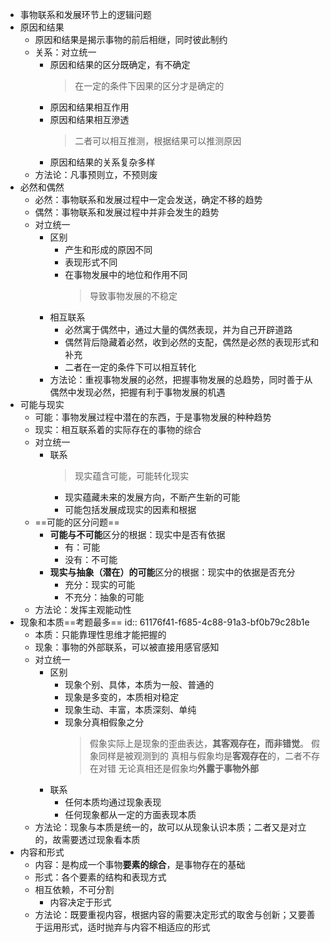 - 事物联系和发展环节上的逻辑问题
- 原因和结果
	- 原因和结果是揭示事物的前后相继，同时彼此制约
	- 关系：对立统一
		- 原因和结果的区分既确定，有不确定
		  > 在一定的条件下因果的区分才是确定的
		- 原因和结果相互作用
		- 原因和结果相互滲透
		  > 二者可以相互推测，根据结果可以推测原因
		- 原因和结果的关系复杂多样
	- 方法论：凡事预则立，不预则废
- 必然和偶然
	- 必然：事物联系和发展过程中一定会发送，确定不移的趋势
	- 偶然：事物联系和发展过程中并非会发生的趋势
	- 对立统一
		- 区别
			- 产生和形成的原因不同
			- 表现形式不同
			- 在事物发展中的地位和作用不同
			  > 导致事物发展的不稳定
		- 相互联系
			- 必然寓于偶然中，通过大量的偶然表现，并为自己开辟道路
			- 偶然背后隐藏着必然，收到必然的支配，偶然是必然的表现形式和补充
			- 二者在一定的条件下可以相互转化
		- 方法论：重视事物发展的必然，把握事物发展的总趋势，同时善于从偶然中发现必然，把握有利于事物发展的机遇
- 可能与现实
	- 可能：事物发展过程中潜在的东西，于是事物发展的种种趋势
	- 现实：相互联系着的实际存在的事物的综合
	- 对立统一
		- 联系
		  > 现实蕴含可能，可能转化现实
			- 现实蕴藏未来的发展方向，不断产生新的可能
			- 可能包括发展成现实的因素和根据
	- ==可能的区分问题==
		- **可能与不可能**区分的根据：现实中是否有依据
			- 有：可能
			- 没有：不可能
		- **现实与抽象（潜在）的可能**区分的根据：现实中的依据是否充分
			- 充分：现实的可能
			- 不充分：抽象的可能
	- 方法论：发挥主观能动性
- 现象和本质==考题最多==
  id:: 61176f41-f685-4c88-91a3-bf0b79c28b1e
	- 本质：只能靠理性思维才能把握的
	- 现象：事物的外部联系，可以被直接用感官感知
	- 对立统一
		- 区别
			- 现象个别、具体，本质为一般、普通的
			- 现象是多变的，本质相对稳定
			- 现象生动、丰富，本质深刻、单纯
			- 现象分真相假象之分
			  > 假象实际上是现象的歪曲表达，**其客观存在，而非错觉**。
			  > 假象同样是被观测到的
			  > 真相与假象均是**客观存在**的，二者不存在对错
			  > 无论真相还是假象均**外露于事物外部**
		- 联系
			- 任何本质均通过现象表现
			- 任何现象都从一定的方面表现本质
	- 方法论：现象与本质是统一的，故可以从现象认识本质；二者又是对立的，故需要透过现象看本质
- 内容和形式
	- 内容：是构成一个事物**要素的综合**，是事物存在的基础
	- 形式：各个要素的结构和表现方式
	- 相互依赖，不可分割
		- 内容决定于形式
	- 方法论：既要重视内容，根据内容的需要决定形式的取舍与创新；又要善于运用形式，适时抛弃与内容不相适应的形式